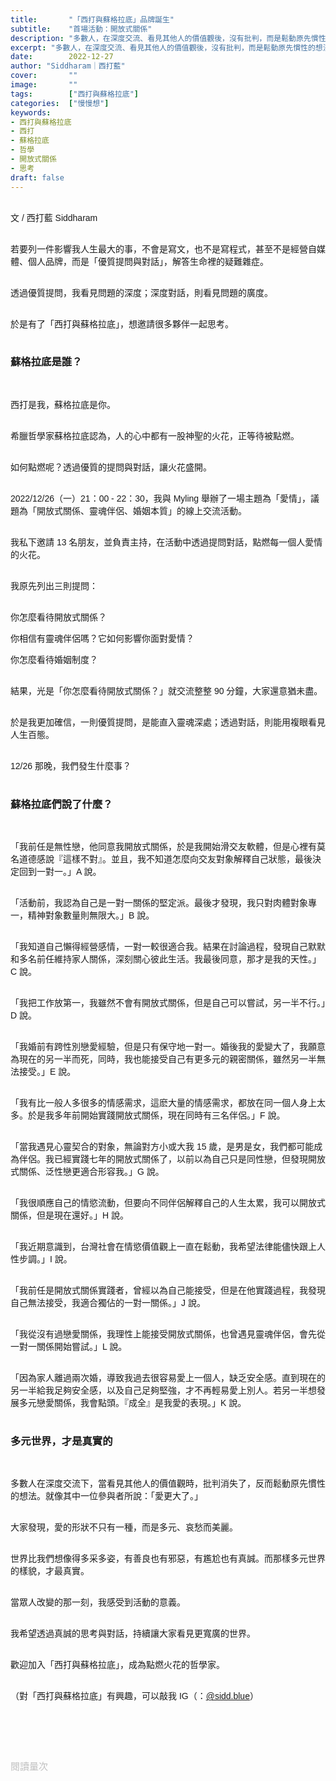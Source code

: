 ```yaml
---
title:       "「西打與蘇格拉底」品牌誕生"
subtitle:    "首場活動：開放式關係"
description: "多數人，在深度交流、看見其他人的價值觀後，沒有批判，而是鬆動原先慣性的想法。就像其中一位參與者所說：「愛更大了。」..."
excerpt: "多數人，在深度交流、看見其他人的價值觀後，沒有批判，而是鬆動原先慣性的想法。就像其中一位參與者所說：「愛更大了。」..."
date:        2022-12-27
author: "Siddharam｜西打藍"
cover:       ""
image:       ""
tags:        ["西打與蘇格拉底"]
categories:  ["慢慢想"]
keywords:
- 西打與蘇格拉底
- 西打
- 蘇格拉底
- 哲學
- 開放式關係
- 思考
draft: false
---
```


<article style="font-family: 'Noto Sans TC', '微軟正黑體', sans-serif; font-weight: 300;">

<br>文 / 西打藍 Siddharam<br><br>

若要列一件影響我人生最大的事，不會是寫文，也不是寫程式，甚至不是經營自媒體、個人品牌，而是「優質提問與對話」，解答生命裡的疑難雜症。<br><br>

透過優質提問，我看見問題的深度；深度對話，則看見問題的廣度。<br><br>

於是有了「西打與蘇格拉底」，想邀請很多夥伴一起思考。<br><br>



<h3 class="article-h1-color">蘇格拉底是誰？</h3><br>

西打是我，蘇格拉底是你。<br><br>

希臘哲學家蘇格拉底認為，人的心中都有一股神聖的火花，正等待被點燃。<br><br>

如何點燃呢？透過優質的提問與對話，讓火花盛開。<br><br>

2022/12/26（一）21：00 - 22：30，我與 Myling 舉辦了一場主題為「愛情」，議題為「開放式關係、靈魂伴侶、婚姻本質」的線上交流活動。<br><br>

我私下邀請 13 名朋友，並負責主持，在活動中透過提問對話，點燃每一個人愛情的火花。<br><br>

我原先列出三則提問：<br><br>

你怎麼看待開放式關係？<br>

你相信有靈魂伴侶嗎？它如何影響你面對愛情？<br>

你怎麼看待婚姻制度？<br><br>

結果，光是「你怎麼看待開放式關係？」就交流整整 90 分鐘，大家還意猶未盡。<br><br>

於是我更加確信，一則優質提問，是能直入靈魂深處；透過對話，則能用複眼看見人生百態。<br><br>

12/26 那晚，我們發生什麼事？<br><br>


<h3 class="article-h1-color">蘇格拉底們說了什麼？</h3><br>

「我前任是無性戀，他同意我開放式關係，於是我開始滑交友軟體，但是心裡有莫名道德感說『這樣不對』。並且，我不知道怎麼向交友對象解釋自己狀態，最後決定回到一對一。」A 說。<br><br>

「活動前，我認為自己是一對一關係的堅定派。最後才發現，我只對肉體對象專一，精神對象數量則無限大。」B 說。<br><br>

「我知道自己懶得經營感情，一對一較很適合我。結果在討論過程，發現自己默默和多名前任維持家人關係，深刻關心彼此生活。我最後同意，那才是我的天性。」C 說。<br><br>

「我把工作放第一，我雖然不會有開放式關係，但是自己可以嘗試，另一半不行。」D 說。<br><br>

「我婚前有跨性別戀愛經驗，但是只有保守地一對一。婚後我的愛變大了，我願意為現在的另一半而死，同時，我也能接受自己有更多元的親密關係，雖然另一半無法接受。」E 說。<br><br>

「我有比一般人多很多的情感需求，這麽大量的情感需求，都放在同一個人身上太多。於是我多年前開始實踐開放式關係，現在同時有三名伴侶。」F 說。<br><br>

「當我遇見心靈契合的對象，無論對方小或大我 15 歲，是男是女，我們都可能成為伴侶。我已經實踐七年的開放式關係了，以前以為自己只是同性戀，但發現開放式關係、泛性戀更適合形容我。」G 說。<br><br>

「我很順應自己的情慾流動，但要向不同伴侶解釋自己的人生太累，我可以開放式關係，但是現在還好。」H 說。<br><br>

「我近期意識到，台灣社會在情慾價值觀上一直在鬆動，我希望法律能儘快跟上人性步調。」I 說。<br><br>

「我前任是開放式關係實踐者，曾經以為自己能接受，但是在他實踐過程，我發現自己無法接受，我適合獨佔的一對一關係。」J 說。<br><br>

「我從沒有過戀愛關係，我理性上能接受開放式關係，也曾遇見靈魂伴侶，會先從一對一關係開始嘗試。」L 說。<br><br>

「因為家人離過兩次婚，導致我過去很容易愛上一個人，缺乏安全感。直到現在的另一半給我足夠安全感，以及自己足夠堅強，才不再輕易愛上別人。若另一半想發展多元戀愛關係，我會點頭。『成全』是我愛的表現。」K 說。<br><br>


<h3 class="article-h1-color">多元世界，才是真實的</h3><br>

多數人在深度交流下，當看見其他人的價值觀時，批判消失了，反而鬆動原先慣性的想法。就像其中一位參與者所說：「愛更大了。」<br><br>

大家發現，愛的形狀不只有一種，而是多元、哀愁而美麗。<br><br>

世界比我們想像得多采多姿，有善良也有邪惡，有尷尬也有真誠。而那樣多元世界的樣貌，才最真實。<br><br>

當眾人改變的那一刻，我感受到活動的意義。<br><br>

我希望透過真誠的思考與對話，持續讓大家看見更寬廣的世界。<br><br>

歡迎加入「西打與蘇格拉底」，成為點燃火花的哲學家。<br><br>


（對「西打與蘇格拉底」有興趣，可以敲我 IG（：<a href="https://www.instagram.com/sidd.blue/" target="_blank">@sidd.blue</a>）<br><br>


<!-- <h3 class="article-h1-color"></h3><br> -->





<br><br><br>

</article>

<div style="color: #bfbfbf; font-size: 15px;" id="busuanzi_container_page_pv">
  閱讀量<span id="busuanzi_value_page_pv"></span>次
</div>

<script src="../../js/post.js"></script>




